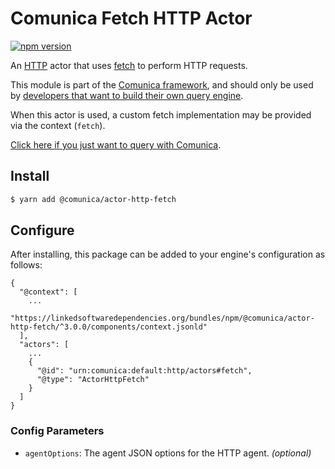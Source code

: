 # Comunica Fetch HTTP Actor

[![npm version](https://badge.fury.io/js/%40comunica%2Factor-http-fetch.svg)](https://www.npmjs.com/package/@comunica/actor-http-fetch)

An [HTTP](https://github.com/comunica/comunica/tree/master/packages/bus-http) actor that
uses [fetch](https://fetch.spec.whatwg.org/) to perform HTTP requests.

This module is part of the [Comunica framework](https://github.com/comunica/comunica),
and should only be used by [developers that want to build their own query engine](https://comunica.dev/docs/modify/).

When this actor is used, a custom fetch implementation may be provided via the context (`fetch`).

[Click here if you just want to query with Comunica](https://comunica.dev/docs/query/).

## Install

```bash
$ yarn add @comunica/actor-http-fetch
```

## Configure

After installing, this package can be added to your engine's configuration as follows:
```text
{
  "@context": [
    ...
    "https://linkedsoftwaredependencies.org/bundles/npm/@comunica/actor-http-fetch/^3.0.0/components/context.jsonld"
  ],
  "actors": [
    ...
    {
      "@id": "urn:comunica:default:http/actors#fetch",
      "@type": "ActorHttpFetch"
    }
  ]
}
```

### Config Parameters

* `agentOptions`: The agent JSON options for the HTTP agent. _(optional)_
